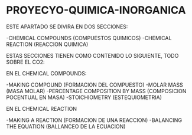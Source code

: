 # PROYECYO-QUIMICA-INORGANICA
ESTE APARTADO SE DIVIRA EN DOS SECCIONES:

 -CHEMICAL COMPOUNDS (COMPUESTOS QUIMICOS)
 -CHEMICAL REACTION (REACCION QUIMICA)

 ESTAS SECCIONES TIENEN COMO CONTENIDO LO SIGUIENTE, TODO SOBRE EL CO2:

 EN EL CHEMICAL COMPOUNDS:
 
 -MAKING COMPOUND (FORMACION DEL COMPUESTO)
 -MOLAR MASS (MASA MOLAR)
 -PERCENTAGE COMPOSITION BY MASS (COMPOSICION POCENTUAL EN MASA)
 -STOICHIOMETRY (ESTEQUIOMETRIA)

 EN EL CHEMICAL REACTION

 -MAKING A REACTION (FORMACION DE UNA REACCION)
 -BALANCING THE EQUATION (BALLANCEO DE LA ECUACION)
